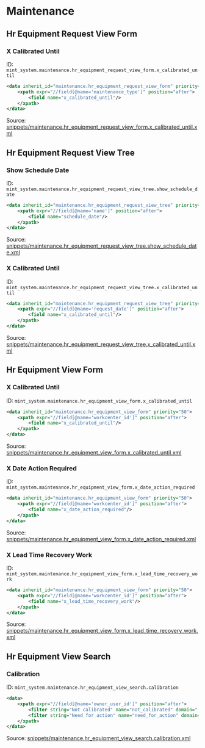# Maintenance
## Hr Equipment Request View Form  
### X Calibrated Until  
ID: `mint_system.maintenance.hr_equipment_request_view_form.x_calibrated_until`  
```xml
<data inherit_id="maintenance.hr_equipment_request_view_form" priority="50">
    <xpath expr="//field[@name='maintenance_type']" position="after">
        <field name="x_calibrated_until"/>
    </xpath>
</data>

```
Source: [snippets/maintenance.hr_equipment_request_view_form.x_calibrated_until.xml](https://github.com/Mint-System/Odoo-Build/tree/main/snippets/maintenance.hr_equipment_request_view_form.x_calibrated_until.xml)

## Hr Equipment Request View Tree  
### Show Schedule Date  
ID: `mint_system.maintenance.hr_equipment_request_view_tree.show_schedule_date`  
```xml
<data inherit_id="maintenance.hr_equipment_request_view_tree" priority="50">
    <xpath expr="//field[@name='name']" position="after">
        <field name="schedule_date"/>
    </xpath>
</data>

```
Source: [snippets/maintenance.hr_equipment_request_view_tree.show_schedule_date.xml](https://github.com/Mint-System/Odoo-Build/tree/main/snippets/maintenance.hr_equipment_request_view_tree.show_schedule_date.xml)

### X Calibrated Until  
ID: `mint_system.maintenance.hr_equipment_request_view_tree.x_calibrated_until`  
```xml
<data inherit_id="maintenance.hr_equipment_request_view_tree" priority="50">
    <xpath expr="//field[@name='request_date']" position="after">
        <field name="x_calibrated_until"/>
    </xpath>
</data>

```
Source: [snippets/maintenance.hr_equipment_request_view_tree.x_calibrated_until.xml](https://github.com/Mint-System/Odoo-Build/tree/main/snippets/maintenance.hr_equipment_request_view_tree.x_calibrated_until.xml)

## Hr Equipment View Form  
### X Calibrated Until  
ID: `mint_system.maintenance.hr_equipment_view_form.x_calibrated_until`  
```xml
<data inherit_id="maintenance.hr_equipment_view_form" priority="50">
    <xpath expr="//field[@name='workcenter_id']" position="after">
        <field name="x_calibrated_until"/>
    </xpath>
</data>

```
Source: [snippets/maintenance.hr_equipment_view_form.x_calibrated_until.xml](https://github.com/Mint-System/Odoo-Build/tree/main/snippets/maintenance.hr_equipment_view_form.x_calibrated_until.xml)

### X Date Action Required  
ID: `mint_system.maintenance.hr_equipment_view_form.x_date_action_required`  
```xml
<data inherit_id="maintenance.hr_equipment_view_form" priority="50">
    <xpath expr="//field[@name='workcenter_id']" position="after">
        <field name="x_date_action_required"/>
    </xpath>
</data>

```
Source: [snippets/maintenance.hr_equipment_view_form.x_date_action_required.xml](https://github.com/Mint-System/Odoo-Build/tree/main/snippets/maintenance.hr_equipment_view_form.x_date_action_required.xml)

### X Lead Time Recovery Work  
ID: `mint_system.maintenance.hr_equipment_view_form.x_lead_time_recovery_work`  
```xml
<data inherit_id="maintenance.hr_equipment_view_form" priority="50">
    <xpath expr="//field[@name='workcenter_id']" position="after">
        <field name="x_lead_time_recovery_work"/>
    </xpath>
</data>

```
Source: [snippets/maintenance.hr_equipment_view_form.x_lead_time_recovery_work.xml](https://github.com/Mint-System/Odoo-Build/tree/main/snippets/maintenance.hr_equipment_view_form.x_lead_time_recovery_work.xml)

## Hr Equipment View Search  
### Calibration  
ID: `mint_system.maintenance.hr_equipment_view_search.calibration`  
```xml
<data>
    <xpath expr="//field[@name='owner_user_id']" position="after">
        <filter string="Not calibrated" name="not_calibrated" domain="['|', ('x_calibrated_until', '&lt;', context_today().strftime('%Y-%m-%d')), ('x_calibrated_until', '=', False)]"/>
        <filter string="Need for action" name="need_for_action" domain="[('x_date_action_required', '&lt;', context_today().strftime('%Y-%m-%d'))]"/>
    </xpath>
</data>
```
Source: [snippets/maintenance.hr_equipment_view_search.calibration.xml](https://github.com/Mint-System/Odoo-Build/tree/main/snippets/maintenance.hr_equipment_view_search.calibration.xml)

